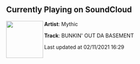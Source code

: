 ## Currently Playing on SoundCloud

[<img align="left" width="100" src="https://i1.sndcdn.com/artworks-000136462050-uyt4gc-t50x50.jpg">](https://soundcloud.com/killmythic/bunkin-out-da-basement?in=killmythic/sets/mini-mixes)

**Artist**: Mythic 

**Track**: BUNKIN' OUT DA BASEMENT

Last updated at 02/11/2021 16:29
